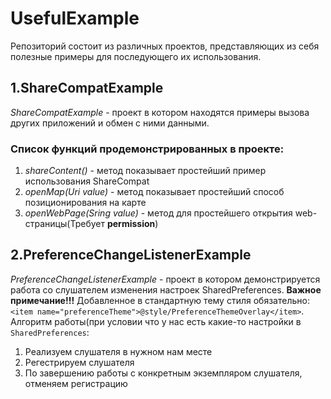 # UsefulExample
Репозиторий состоит из различных проектов, представляющих из себя полезные примеры для последующего их использования.   

## 1.ShareCompatExample
*ShareCompatExample* - проект в котором находятся примеры вызова других приложений и обмен с ними данными.

### Список функций продемонстрированных в проекте:
1. *shareContent()* - метод показывает простейший пример использования ShareCompat
2. *openMap(Uri value)* - метод показывает простейший способ позиционирования на карте
3. *openWebPage(Sring value)* - метод для простейшего открытия web-страницы(Требует **permission**)

## 2.PreferenceChangeListenerExample
*PreferenceChangeListenerExample* - проект в котором демонстрируется работа со слушателем изменения настроек SharedPreferences. **Важное примечание!!!** Добавленное в стандартную тему стиля обязательно: `<item name="preferenceTheme">@style/PreferenceThemeOverlay</item>`. Алгоритм работы(при условии что у нас есть какие-то настройки в `SharedPreferences`:
1. Реализуем слушателя в нужном нам месте
2. Регестрируем слушателя
3. По завершению работы с конкретным экземпляром слушателя, отменяем регистрацию
